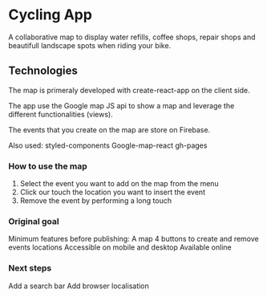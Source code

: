 # Cycling App

A collaborative map to display water refills, coffee shops, repair shops and beautifull landscape spots when riding your bike.

## Technologies

The map is primeraly developed with create-react-app on the client side.

The app use the Google map JS api to show a map and leverage the different functionalities (views).

The events that you create on the map are store on Firebase.

Also used:
styled-components
Google-map-react
gh-pages


### How to use the map

1) Select the event you want to add on the map from the menu
2) Click our touch the location you want to insert the event
3) Remove the event by performing a long touch

### Original goal
Minimum features before publishing:
A map
4 buttons to create and remove events locations
Accessible on mobile and desktop
Available online


### Next steps

Add a search bar
Add browser localisation

